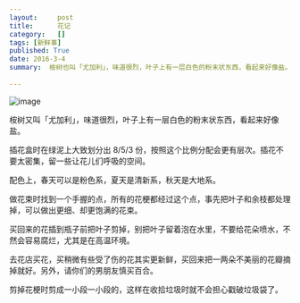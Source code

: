```yaml
---
layout:     post
title:      花记
category:   []
tags: [新鲜事]
published: True
date: 2016-3-4
summary:  桉树也叫「尤加利」，味道很烈，叶子上有一层白色的粉末状东西，看起来好像盐。插花不要太密集，留一些让花儿们舒展的空间。插花盒时在绿泥上大致划分出 8/5/3 份，按照这个比例分配会更有层次。配色上...
 
--- 
```

  ![image](http://7xldlp.com1.z0.glb.clouddn.com/blog%2Fimage%2Fflowers.jpg)  
  
桉树又叫「尤加利」，味道很烈，叶子上有一层白色的粉末状东西，看起来好像盐。
  
插花盒时在绿泥上大致划分出 8/5/3 份，按照这个比例分配会更有层次。插花不要太密集，留一些让花儿们呼吸的空间。
  
配色上，春天可以是粉色系，夏天是清新系，秋天是大地系。  

做花束时找到一个手握的点，所有的花梗都经过这个点，事先把叶子和余枝都处理掉，可以做出更细、却更饱满的花束。  

买回来的花插到瓶子前把叶子剪掉，别把叶子留着泡在水里，不要给花朵喷水，不然会容易腐烂，尤其是在高温环境。  
  
去花店买花，买稍微有些受了伤的花其实更新鲜，买回来把一两朵不美丽的花瓣摘掉就好。另外，请你们的男朋友慎买百合。
  
剪掉花梗时剪成一小段一小段的，这样在收拾垃圾时就不会担心戳破垃圾袋了。
  
